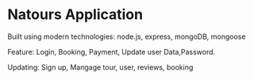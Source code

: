 # Natours Application

Built using modern technologies: node.js, express, mongoDB, mongoose

Feature: Login, Booking, Payment, Update user Data,Password.

Updating: Sign up, Mangage tour, user, reviews, booking
